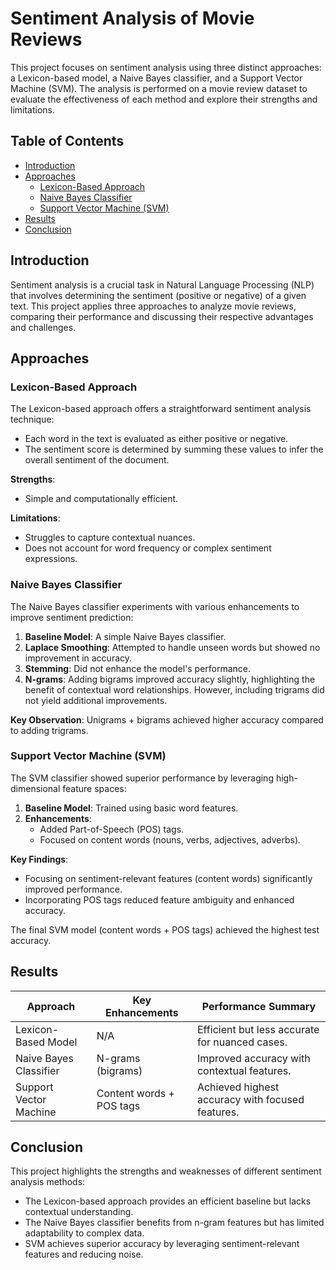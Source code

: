 # Sentiment Analysis of Movie Reviews

This project focuses on sentiment analysis using three distinct approaches: a Lexicon-based model, a Naive Bayes classifier, and a Support Vector Machine (SVM). The analysis is performed on a movie review dataset to evaluate the effectiveness of each method and explore their strengths and limitations.

## Table of Contents
- [Introduction](#introduction)
- [Approaches](#approaches)
  - [Lexicon-Based Approach](#lexicon-based-approach)
  - [Naive Bayes Classifier](#naive-bayes-classifier)
  - [Support Vector Machine (SVM)](#support-vector-machine-svm)
- [Results](#results)
- [Conclusion](#conclusion)

## Introduction

Sentiment analysis is a crucial task in Natural Language Processing (NLP) that involves determining the sentiment (positive or negative) of a given text. This project applies three approaches to analyze movie reviews, comparing their performance and discussing their respective advantages and challenges.

## Approaches

### Lexicon-Based Approach

The Lexicon-based approach offers a straightforward sentiment analysis technique:
- Each word in the text is evaluated as either positive or negative.
- The sentiment score is determined by summing these values to infer the overall sentiment of the document.

**Strengths**:
- Simple and computationally efficient.

**Limitations**:
- Struggles to capture contextual nuances.
- Does not account for word frequency or complex sentiment expressions.

### Naive Bayes Classifier

The Naive Bayes classifier experiments with various enhancements to improve sentiment prediction:
1. **Baseline Model**: A simple Naive Bayes classifier.
2. **Laplace Smoothing**: Attempted to handle unseen words but showed no improvement in accuracy.
3. **Stemming**: Did not enhance the model's performance.
4. **N-grams**: Adding bigrams improved accuracy slightly, highlighting the benefit of contextual word relationships. However, including trigrams did not yield additional improvements.

**Key Observation**: Unigrams + bigrams achieved higher accuracy compared to adding trigrams.

### Support Vector Machine (SVM)

The SVM classifier showed superior performance by leveraging high-dimensional feature spaces:
1. **Baseline Model**: Trained using basic word features.
2. **Enhancements**:
   - Added Part-of-Speech (POS) tags.
   - Focused on content words (nouns, verbs, adjectives, adverbs).

**Key Findings**:
- Focusing on sentiment-relevant features (content words) significantly improved performance.
- Incorporating POS tags reduced feature ambiguity and enhanced accuracy.

The final SVM model (content words + POS tags) achieved the highest test accuracy.

## Results

| Approach                | Key Enhancements             | Performance Summary                           |
|-------------------------|------------------------------|----------------------------------------------|
| Lexicon-Based Model     | N/A                          | Efficient but less accurate for nuanced cases. |
| Naive Bayes Classifier  | N-grams (bigrams)            | Improved accuracy with contextual features.   |
| Support Vector Machine  | Content words + POS tags     | Achieved highest accuracy with focused features. |

## Conclusion

This project highlights the strengths and weaknesses of different sentiment analysis methods:

 - The Lexicon-based approach provides an efficient baseline but lacks contextual understanding.
 - The Naive Bayes classifier benefits from n-gram features but has limited adaptability to complex data.
 - SVM achieves superior accuracy by leveraging sentiment-relevant features and reducing noise.